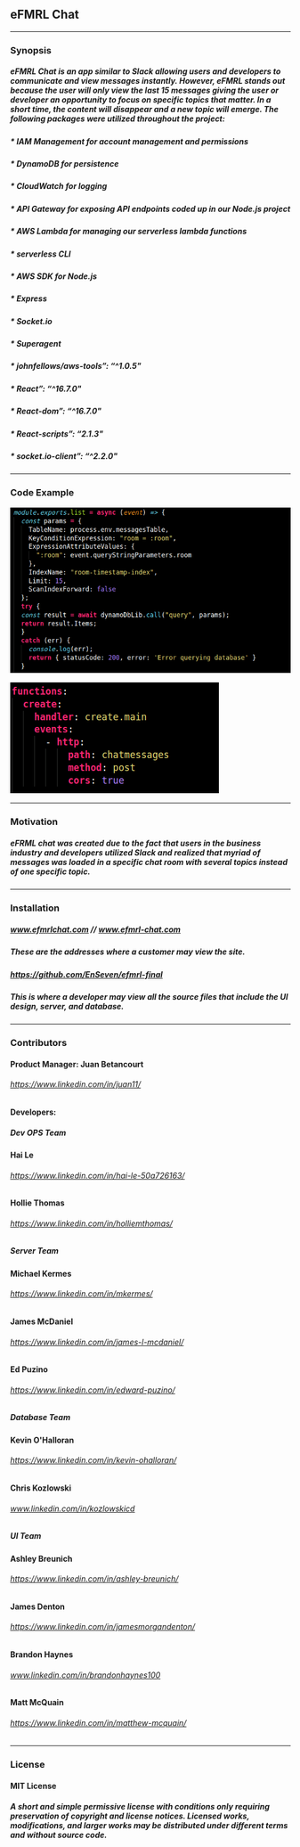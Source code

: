 ## eFMRL Chat
---
### Synopsis

##### eFMRL Chat is an app similar to Slack allowing users and developers to communicate and view messages instantly. However, eFMRL stands out because the user will only view the last 15 messages giving the user or developer an opportunity to focus on specific topics that matter. In a short time, the content will disappear and a new topic will emerge. The following packages were utilized throughout the project: 
##### * **IAM Management** for account management and permissions
##### * **DynamoDB** for persistence
##### * **CloudWatch** for logging
##### * **API Gateway** for exposing API endpoints coded up in our Node.js project
##### * **AWS Lambda** for managing our serverless lambda functions
##### * **serverless CLI**
##### * **AWS SDK for Node.js**
##### * **Express**
##### * **Socket.io**
##### * **Superagent**
##### * **johnfellows/aws-tools”: “^1.0.5"**
##### * **React”: “^16.7.0"**
##### * **React-dom”: “^16.7.0"**
##### * **React-scripts”: “2.1.3"**
##### * **socket.io-client”: “^2.2.0"**
---
### Code Example

![dynamodb](/src/assets/dynamodb.png)

![serverless](/src/assets/serverless.png)

---
### Motivation

##### eFRML chat was created due to the fact that users in the business industry and developers utilized Slack and realized that myriad of messages was loaded in a specific chat room with several topics instead of one specific topic. 
---
### Installation

##### www.efmrlchat.com // www.efmrl-chat.com
##### These are the addresses where a customer may view the site.  
##### https://github.com/EnSeven/efmrl-final
##### This is where a developer may view all the source files that include the UI design, server, and database.
---
### Contributors
#### Product Manager: Juan Betancourt 
###### https://www.linkedin.com/in/juan11/
#### Developers:
##### _**Dev OPS Team**_
#### Hai Le
###### https://www.linkedin.com/in/hai-le-50a726163/
#### Hollie Thomas
###### https://www.linkedin.com/in/holliemthomas/
##### _**Server Team**_
#### Michael Kermes
###### https://www.linkedin.com/in/mkermes/
#### James McDaniel
###### https://www.linkedin.com/in/james-l-mcdaniel/
#### Ed Puzino
###### https://www.linkedin.com/in/edward-puzino/
##### _**Database Team**_
#### Kevin O'Halloran
###### https://www.linkedin.com/in/kevin-ohalloran/
#### Chris Kozlowski 
###### www.linkedin.com/in/kozlowskicd
##### _**UI Team**_
#### Ashley Breunich
###### https://www.linkedin.com/in/ashley-breunich/ 
#### James Denton
###### https://www.linkedin.com/in/jamesmorgandenton/ 
#### Brandon Haynes
###### www.linkedin.com/in/brandonhaynes100 
#### Matt McQuain
###### https://www.linkedin.com/in/matthew-mcquain/
---
### License
#### MIT License
##### A short and simple permissive license with conditions only requiring preservation of copyright and license notices. Licensed works, modifications, and larger works may be distributed under different terms and without source code.